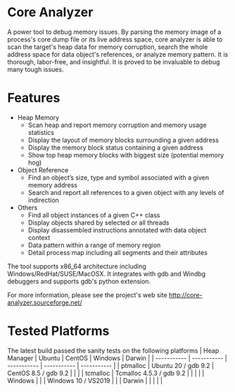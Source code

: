 # Core Analyzer
A power tool to debug memory issues. By parsing the memory image of a process's core dump file or its live address space, core analyzer is able to scan the target's heap data for memory corruption, search the whole address space for data object's references, or analyze memory pattern. It is thorough, labor-free, and insightful. It is proved to be invaluable to debug many tough issues.

# Features
* Heap Memory
    - Scan heap and report memory corruption and memory usage statistics
    - Display the layout of memory blocks surrounding a given address
    - Display the memory block status containing a given address
    - Show top heap memory blocks with biggest size (potential memory hog)
* Object Reference
    - Find an object’s size, type and symbol associated with a given memory address
    - Search and report all references to a given object with any levels of indirection
* Others
    - Find all object instances of a given C++ class
    - Display objects shared by selected or all threads
    - Display disassembled instructions annotated with data object  context
    - Data pattern within a range of memory region
    - Detail process map including all segments and their attributes

The tool supports x86_64 architecture including Windows/RedHat/SUSE/MacOSX. It integrates with gdb and Windbg debuggers and supports gdb's python extension.

For more information, please see the project's web site http://core-analyzer.sourceforge.net/

# Tested Platforms
The latest build passed the sanity tests on the following platforms
| Heap Manager | Ubuntu | CentOS | Windows | Darwin |
| ----------- | ----------- | ----------- | ----------- | ----------- |
| ptmalloc | Ubuntu 20 / gdb 9.2 | CentOS 8.5 / gdb 9.2 | | |
| tcmalloc | Tcmalloc 4.5.3 / gdb 9.2 | | | |
| Windows  | | | Windows 10 / VS2019 | |
| Darwin   | | | | |
